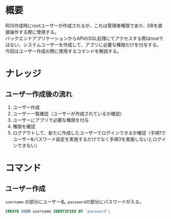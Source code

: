 # 概要
RDS作成時にrootユーザーが作成されるが、これは管理者権限であり、DBを直接操作する際に使用する。  
バックエンドアプリケーションからAPIのSQL処理にてアクセスする際はrootではない、システムユーザーを作成して、アプリに必要な権限だけを付与する。  
今回はユーザー作成の際に使用するコマンドを解説する。  

# ナレッジ
## ユーザー作成後の流れ
1. ユーザー作成
2. ユーザー一覧確認（ユーザーが作成されているか確認）
3. ユーザーにアプリで必要な権限を付与
4. 権限を確認
5. ログアウトして、新たに作成したユーザーでログインできるか確認（手順1でユーザー&パスワード設定を実施するだけでなく手順3を実施しないとログインできない）

# コマンド 

## ユーザー作成
```username``` の部分にユーザー名, ```password```の部分にパスワードが入る。
```sql
CREATE USER username IDENTIFIED BY 'password';
```
